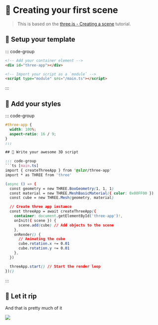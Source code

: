 # 🌄 Creating your first scene

<ClientOnly>
  <ThreeAppSandbox :scripts  />
</ClientOnly>

> This is based on the [three.js - Creating a scene](https://threejs.org/docs/index.html#manual/en/introduction/Creating-a-scene) tutorial.

## 📝 Setup your template

::: code-group
```html [index.html]
<!-- Add your container element -->
<div id="three-app"></div>

<!-- Import your script as a `module` -->
<script type="module" src="/main.ts"></script>
```
:::

## 🎨 Add your styles

::: code-group
```css [styles.css]
#three-app {
  width: 100%;
  aspect-ratio: 16 / 9;
}
:::

## 📜 Write your awesome 3D script

::: code-group
```ts [main.ts]
import { createThreeApp } from '@slzr/three-app'
import * as THREE from 'three'

(async () => {
  const geometry = new THREE.BoxGeometry(1, 1, 1)
  const material = new THREE.MeshBasicMaterial({ color: 0x00FF00 })
  const cube = new THREE.Mesh(geometry, material)

  // Create three app instance
  const threeApp = await createThreeApp({
    container: document.getElementById('three-app')!,
    onInit({ scene }) {
      scene.add(cube) // Add objects to the scene
    },
    onRender() {
      // Animating the cube
      cube.rotation.x += 0.01
      cube.rotation.y += 0.01
    },
  })

  threeApp.start() // Start the render loop
})()
```
:::

## 🧊 Let it rip

And that is pretty much of it

<img class="rounded-lg"
  src="https://i.giphy.com/media/v1.Y2lkPTc5MGI3NjExOHp0M2RtbHg1YTI3cm5rd3d5bjNmMTY5emZkeTEzZW0yNzhtcmx5MiZlcD12MV9pbnRlcm5hbF9naWZfYnlfaWQmY3Q9Zw/ui1hpJSyBDWlG/giphy.gif"
/>

<script setup lang="ts">
import { data } from '../../examples/examples.data'

const scripts = data['01-first-scene']
</script>
